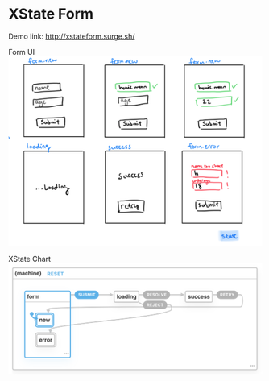 # XState Form

Demo link:
http://xstateform.surge.sh/

Form UI
![form-ui](formui.png)

XState Chart
![xstate-form](Form.png)
